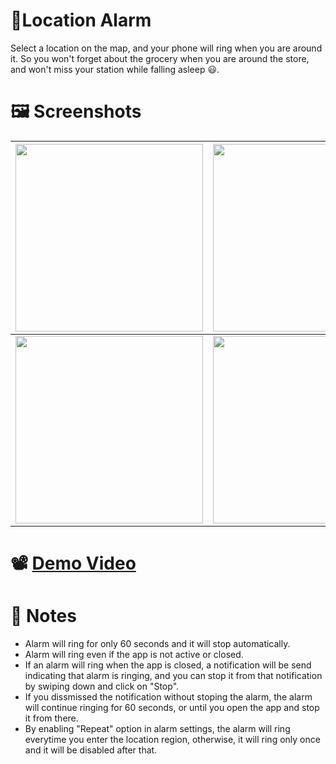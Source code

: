 # 📍Location Alarm

Select a location on the map, and your phone will ring when you are around it.
So you won't forget about the grocery when you are around the store, and won't miss your station while falling asleep 😃.

# 🖼️ Screenshots

| <img src="https://i.imgur.com/ZdQHuEi.png" width="300"> | <img src="https://i.imgur.com/G9fAPkV.png" width="300"> |
| ------------------------------------------------------- | ------------------------------------------------------- |
| <img src="https://i.imgur.com/2EAMEv9.png" width="300"> | <img src="https://i.imgur.com/P5hMqL6.png" width="300"> |

# 📽️ [Demo Video](https://youtu.be/ojEqkUn_B8A)

# 📝 Notes

* Alarm will ring for only 60 seconds and it will stop automatically.
* Alarm will ring even if the app is not active or closed.
* If an alarm will ring when the app is closed, a notification will be send indicating that alarm is ringing, and you can stop it from that notification by swiping down and click on "Stop".
* If you dissmissed the notification without stoping the alarm, the alarm will continue ringing for 60 seconds, or until you open the app and stop it from there.
* By enabling "Repeat" option in alarm settings, the alarm will ring everytime you enter the location region, otherwise, it will ring only once and it will be disabled after that.
